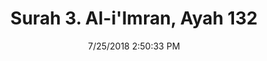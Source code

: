 ---
title       : "Surah 3. Al-i'Imran, Ayah 132"
date        : 7/25/2018 2:50:33 PM
draft       : false
type        : "quran"
layout      : "compare"
BookCode    : "CMP"
SurahNumber : "3"
AyahNumber  : "132"
TotalAyah   : "200"
---